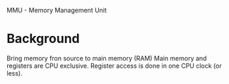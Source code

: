 MMU - Memory Management Unit
# Background
Bring memory fron source to main memory (RAM)
Main memory and registers are CPU exclusive.
Register access is done in one CPU clock (or less).